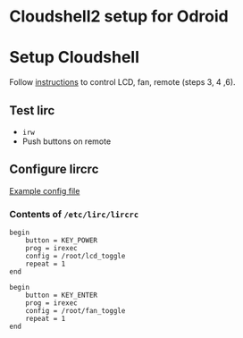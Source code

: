 # Cloudshell2 setup for Odroid

# Setup Cloudshell
Follow [instructions](https://wiki.odroid.com/accessory/add-on_boards/xu4_cloudshell2/xu4_cloudshell2) to control LCD, fan, remote (steps 3, 4 ,6).

## Test lirc
* `irw`
* Push buttons on remote

## Configure lircrc
[Example config file](http://marklodato.github.io/2013/10/24/how-to-use-lirc.html)

### Contents of `/etc/lirc/lircrc`
```
begin
    button = KEY_POWER
    prog = irexec
    config = /root/lcd_toggle
    repeat = 1
end

begin
    button = KEY_ENTER
    prog = irexec
    config = /root/fan_toggle
    repeat = 1
end
```
